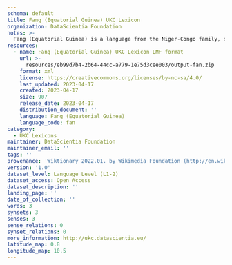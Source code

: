 ```yaml
---
schema: default
title: Fang (Equatorial Guinea) UKC Lexicon
organization: DataScientia Foundation
notes: >-
  Fang (Equatorial Guinea) is a language from the Niger-Congo family, spoken in Africa. The UKC Lexicon of Fang (Equatorial Guinea) is represented as a lexico-semantic network. It consists of words, word senses, synsets, as well as sense-level and synset-level relationships.
resources:
  - name: Fang (Equatorial Guinea) UKC Lexicon LMF format
    url: >-
      resources/eb99d7b4-2b64-44cc-a779-1e75d3cee003/output-fan.zip
    format: xml
    license: https://creativecommons.org/licenses/by-nc-sa/4.0/
    last_updated: 2023-04-17
    created: 2023-04-17
    size: 907
    release_date: 2023-04-17
    distribution_document: ''
    language: Fang (Equatorial Guinea)
    language_code: fan
category:
  - UKC Lexicons
maintainer: DataScientia Foundation
maintainer_email: ''
tags: ''
provenance: 'Wiktionary 2022.01. by Wikimedia Foundation (http://en.wiktionary.org); Princeton WordNet 2.1 by Princeton University (https://wordnet.princeton.edu)'
version: '1.0'
dataset_level: Language Level (L1-2)
dataset_access: Open Access
dataset_description: ''
landing_page: ''
date_of_collection: ''
words: 3
synsets: 3
senses: 3
sense_relations: 0
synset_relations: 0
more_information: http://ukc.datascientia.eu/
latitude_map: 0.8
longitude_map: 10.5
---
```

